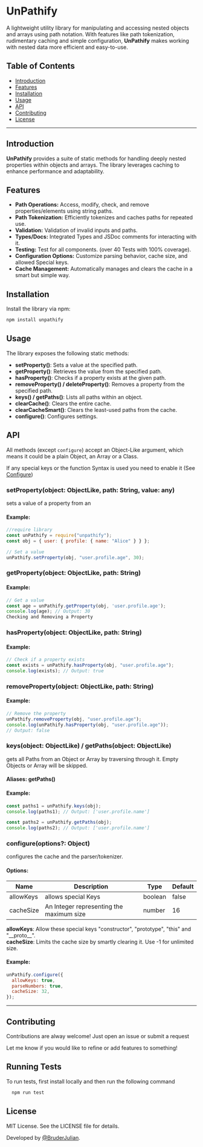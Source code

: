 # UnPathify

A lightweight utility library for manipulating and accessing nested objects and arrays using path notation. With features like path tokenization, rudimentary caching and simple configuration, **UnPathify** makes working with nested data more efficient and easy-to-use.

## Table of Contents

- [Introduction](#introduction)
- [Features](#features)
- [Installation](#installation)
- [Usage](#usage)
- [API](#api)
- [Contributing](#contributing)
- [License](#license)

---

## Introduction

**UnPathify** provides a suite of static methods for handling deeply nested properties within objects and arrays. The library leverages caching to enhance performance and adaptability.

## Features

- **Path Operations:** Access, modify, check, and remove properties/elements using string paths.
- **Path Tokenization:** Efficiently tokenizes and caches paths for repeated use.
- **Validation:** Validation of invalid inputs and paths.
- **Types/Docs:** Integrated Types and JSDoc comments for interacting with it.
- **Testing:** Test for all components. (over 40 Tests with 100% coverage).
- **Configuration Options:** Customize parsing behavior, cache size, and allowed Special keys.
- **Cache Management:** Automatically manages and clears the cache in a smart but simple way.

## Installation

Install the library via npm:

```bash
npm install unpathify
```

## Usage

The library exposes the following static methods:

- **setProperty()**: Sets a value at the specified path.
- **getProperty()**: Retrieves the value from the specified path.
- **hasProperty()**: Checks if a property exists at the given path.
- **removeProperty() / deleteProperty()**: Removes a property from the specified path.
- **keys() / getPaths()**: Lists all paths within an object.
- **clearCache()**: Clears the entire cache.
- **clearCacheSmart()**: Clears the least-used paths from the cache.
- **configure()**: Configures settings.

## API

All methods (except `configure`) accept an Object-Like argument, which means it could be a plain Object, an Array or a Class.

If any special keys or the function Syntax is used you need to enable it (See [Configure](#configureoptions-object))

### setProperty(object: ObjectLike, path: String, value: any)

sets a value of a property from an

#### Example:

```javascript
//require library
const unPathify = require("unpathify");
const obj = { user: { profile: { name: "Alice" } } };

// Set a value
unPathify.setProperty(obj, "user.profile.age", 30);
```

### getProperty(object: ObjectLike, path: String)

#### Example:

```javascript
// Get a value
const age = unPathify.getProperty(obj, 'user.profile.age');
console.log(age); // Output: 30
Checking and Removing a Property
```

### hasProperty(object: ObjectLike, path: String)

#### Example:

```javascript
// Check if a property exists
const exists = unPathify.hasProperty(obj, "user.profile.age");
console.log(exists); // Output: true
```

### removeProperty(object: ObjectLike, path: String)

#### Example:

```javascript
// Remove the property
unPathify.removeProperty(obj, "user.profile.age");
console.log(unPathify.hasProperty(obj, "user.profile.age"));
// Output: false
```

### keys(object: ObjectLike) / getPaths(object: ObjectLike)

gets all Paths from an Object or Array by traversing through it. Empty Objects or Array will be skipped.

#### Aliases: getPaths()

#### Example:

```javascript
const paths1 = unPathify.keys(obj);
console.log(paths1); // Output: ['user.profile.name']

const paths2 = unPathify.getPaths(obj);
console.log(paths2); // Output: ['user.profile.name']
```

### configure(options?: Object)

configures the cache and the parser/tokenizer.

#### Options:

| Name      | Description                              | Type    | Default |
| --------- | ---------------------------------------- | ------- | ------- |
| allowKeys | allows special Keys                      | boolean | false   |
| cacheSize | An Integer representing the maximum size | number  | 16      |

**allowKeys**: Allow these special keys "constructor", "prototype", "this" and "\_\_proto\_\_".
<br>
**cacheSize**: Limits the cache size by smartly clearing it.
Use -1 for unlimited size.

#### Example:

```javascript
unPathify.configure({
  allowKeys: true,
  parseNumbers: true,
  cacheSize: 32,
});
```

---

## Contributing

Contributions are alway welcome! Just open an issue or submit a request

Let me know if you would like to refine or add features to something!

## Running Tests

To run tests, first install locally and then run the following command

```bash
  npm run test
```

## License

MIT License. See the LICENSE file for details.

Developed by [@BruderJulian](https://www.github.com/BruderJulian).

